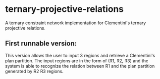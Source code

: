 # ternary-projective-relations
A ternary constraint network implementation for Clementini's ternary projective relations.

## First runnable version:
This version allows the user to input 3 regions and retrieve a Clementini's plan partition. 
The input regions are in the form of (R1, R2, R3) and the system is able to recognize the relation between R1 and the plan partition generated by R2 R3 regions.
